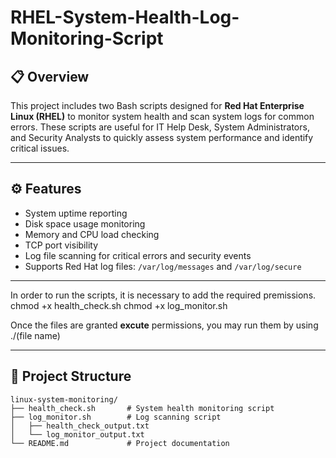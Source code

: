 # RHEL-System-Health-Log-Monitoring-Script

## 📋 Overview
This project includes two Bash scripts designed for **Red Hat Enterprise Linux (RHEL)** to monitor system health and scan system logs for common errors. These scripts are useful for IT Help Desk, System Administrators, and Security Analysts to quickly assess system performance and identify critical issues.

---

## ⚙️ Features
- System uptime reporting  
- Disk space usage monitoring  
- Memory and CPU load checking  
- TCP port visibility  
- Log file scanning for critical errors and security events  
- Supports Red Hat log files: `/var/log/messages` and `/var/log/secure`
---

In order to run the scripts, it is necessary to add the required premissions. 
chmod +x health_check.sh
chmod +x log_monitor.sh

Once the files are granted **excute** permissions, you may run them by using ./(file name)

---

## 📂 Project Structure
```text
linux-system-monitoring/
├── health_check.sh       # System health monitoring script
├── log_monitor.sh        # Log scanning script
│   ├── health_check_output.txt
│   └── log_monitor_output.txt
└── README.md             # Project documentation

